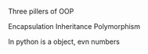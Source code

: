 
Three pillers of OOP

Encapsulation
Inheritance 
Polymorphism 


In python is a object, evn numbers 

